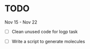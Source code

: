 # TODO

Nov 15 - Nov 22

- [ ] Clean unused code for logp task

- [ ] Write a script to generate molecules